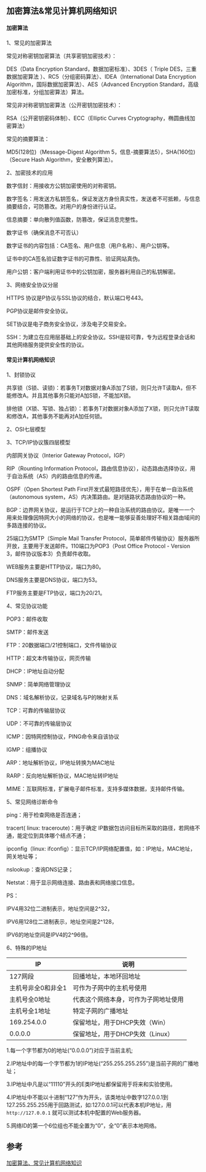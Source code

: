 ## 加密算法&常见计算机网络知识

#### 加密算法

1、常见的加密算法

常见对称密钥加密算法（共享密钥加密技术）：

DES（Data Encryption Standard，数据加密标准）、3DES（ Triple DES，三重数据加密算法 ）、RC5（分组密码算法）、IDEA（International Data Encryption Algorithm，国际数据加密算法）、AES（Advanced Encryption Standard，高级加密标准，分组加密算法）算法。 

常见非对称密钥加密算法（公开密钥加密技术）：

RSA（公开密钥密码体制）、ECC（Elliptic Curves Cryptography，椭圆曲线加密算法）

常见的摘要算法：

MD5(128位)（Message-Digest Algorithm 5，信息-摘要算法5），SHA(160位)（Secure Hash Algorithm，安全散列算法）。

2、加密技术的应用

数字信封：用接收方公钥加密使用的对称密钥。

数字签名：用发送方私钥签名，保证发送方身份真实性，发送者不可抵赖，与信息摘要结合，可防篡改。对用户的身份进行认证。

信息摘要：单向散列值函数，防篡改，保证消息完整性。

数字证书（确保消息不可否认）

数字证书的内容包括：CA签名、用户信息（用户名称）、用户公钥等。

证书中的CA签名验证数字证书的可靠性、验证网站真伪。

用户公钥：客户端利用证书中的公钥加密，服务器利用自己的私钥解密。

3、网络安全协议分层

HTTPS 协议是P协议与SSL协议的结合，默认端口号443。

PGP协议是邮件安全协议。

SET协议是电子商务安全协议，涉及电子交易安全。

SSH：为建立在应用层基础上的安全协议。SSH是较可靠，专为远程登录会话和其他网络服务提供安全性的协议。

#### 常见计算机网络知识

1、封锁协议

共享锁（S锁、读锁)：若事务T对数据对象A添加了S锁，则只允许T读取A，但不能修改A。并且其他事务只能对A加S锁，不能加X锁。

排他锁（X锁、写锁、独占锁）：若事务T对数据对象A添加了X锁，则只允许T读取和修改A，其他事务不能再对A加任何锁。

2、OSI七层模型

3、TCP/IP协议簇四层模型

内部网关协议（Interior Gateway Protocol，IGP）

RIP（Rounting Information Protocol，路由信息协议），动态路由选择协议，用于自治系统（AS）内的路由信息的传递。

OSPF（Open Shortest Path First开发式最短路径优先），用于在单一自治系统（autonomous system，AS）内决策路由。是对链路状态路由协议的一种。

BGP：边界网关协议，是运行于TCP上的一种自治系统的路由协议。是唯一一个用来处理像因特网大小的网络的协议，也是唯一能够妥善处理好不相关路由域间的多路连接的协议。

25端口为SMTP（Simple Mail Transfer Protocol，简单邮件传输协议）服务器所开放，主要用于发送邮件。110端口为POP3（Post Office Protocol - Version 3，邮件协议版本3）负责邮件收取。

WEB服务主要是HTTP协议，端口为80。

DNS服务主要是DNS协议，端口为53。

FTP服务主要是FTP协议，端口为20/21。

4、常见协议功能

POP3：邮件收取

SMTP：邮件发送

FTP：20数据端口/21控制端口，文件传输协议

HTTP：超文本传输协议，网页传输

DHCP：IP地址自动分配

SNMP：简单网络管理协议

DNS：域名解析协议，记录域名与P的映射关系

TCP：可靠的传输层协议

UDP：不可靠的传输层协议

ICMP：因特网控制协议，PING命令来自该协议

IGMP：组播协议

ARP：地址解析协议，IP地址转换为MAC地址

RARP：反向地址解析协议，MAC地址转IP地址

MIME：互联网标准，扩展电子邮件标准，支持多媒体数据，支持邮件传输。

5、常见网络诊断命令

ping：用于检查网络是否连通；

tracert( linux: traceroute)：用于确定 IP数据包访问目标所采取的路径，若网络不通，能定位到具体哪个结点不通；

ipconfig（linux: ifconfig）：显示TCP/IP网络配置值，如：IP地址，MAC地址，网关地址等；

nslookup：查询DNS记录；

Netstat：用于显示网络连接、路由表和网络接口信息。

PS：

IPV4用32位二进制表示，地址空间是2^32，

IPV6用128位二进制表示，地址空间是2^128，

IPV6的地址空间是IPV4的2^96倍。

6、特殊的IP地址

IP|说明
-|-
127网段|回播地址，本地环回地址
主机号非全0和非全1|可作为子网中的主机号使用
主机号全0地址|代表这个网络本身，可作为子网地址使用
主机号全1地址|特定子网的广播地址
169.254.0.0|保留地址，用于DHCP失效（Win）
0.0.0.0|保留地址，用于DHCP失效（Linux）

1.每一个字节都为0的地址(“0.0.0.0”)对应于当前主机;

2.IP地址中的每一个字节都为1的IP地址(“255.255.255.255”)是当前子网的广播地址；

3.IP地址中凡是以“11110”开头的E类IP地址都保留用于将来和实验使用。

4.IP地址中不能以十进制“127”作为开头，该类地址中数字127.0.0.1到127.255.255.255用于回路测试，如:127.0.0.1可以代表本机IP地址，用 `http://127.0.0.1` 就可以测试本机中配置的Web服务器。

5.网络ID的第一个6位组也不能全置为“0”，全“0”表示本地网络。

## 参考
[加密算法、常见计算机网络知识](https://blog.csdn.net/WHT869706733/article/details/124831497)
